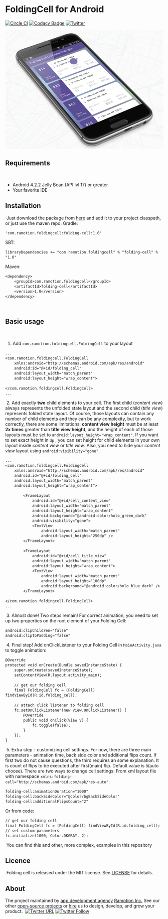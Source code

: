 # FoldingCell for Android
[![Circle CI](https://circleci.com/gh/Ramotion/folding-cell-android.svg?style=svg)](https://circleci.com/gh/Ramotion/folding-cell-android) 
[![Codacy Badge](https://api.codacy.com/project/badge/grade/339ae33122964163a55a5e8e90619cbc)](https://www.codacy.com/app/juri-v/folding-cell-android)
[![Twitter](https://img.shields.io/badge/Twitter-@Ramotion-blue.svg?style=flat)](http://twitter.com/Ramotion)


![Animation](Folding_cell.gif)

## Requirements
​
- Android 4.2.2 Jelly Bean (API lvl 17) or greater
- Your favorite IDE

## Installation
​
Just download the package from [here](/path/to/lib) and add it to your project classpath, or just use the maven repo:
​
Gradle:
```
'com.ramotion.foldingcell:folding-cell:1.0'
```
SBT:
```
libraryDependencies += "com.ramotion.foldingcell" % "folding-cell" % "1.0"
```
Maven:
```
<dependency>
	<groupId>com.ramotion.foldingcell</groupId>
	<artifactId>folding-cell</artifactId>
	<version>1.0</version>
</dependency>
```
​
## Basic usage
​
1. Add `com.ramotion.foldingcell.FoldingCell` to your layout
​
```
...
<com.ramotion.foldingcell.FoldingCell    
    xmlns:android="http://schemas.android.com/apk/res/android"
    android:id="@+id/folding_cell"
    android:layout_width="match_parent"
    android:layout_height="wrap_content">
​
</com.ramotion.foldingcell.FoldingCell>
...
```
​
2. Add exactly **two** child elements to your cell. The first child (*content view*) always represents the unfolded state layout and the second child (*title view*) represents folded state layout. Of course, those layouts can contain any number of child elements and they can be any complexity, but to work correctly, there are some limitations: **content view height** must be at least **2x times** greater than **title view height**, and the height of each of those layouts must be set to `android:layout_height="wrap_content"`. If you want to set exact height in `dp` , you can set height for child elements in your own layout inside *content view* or *title view*. Also, you need to hide your *content view* layout using `android:visibility="gone"`.
​
```
...
<com.ramotion.foldingcell.FoldingCell
    xmlns:android="http://schemas.android.com/apk/res/android"
    android:id="@+id/folding_cell"
    android:layout_width="match_parent"
    android:layout_height="wrap_content">
​
        <FrameLayout
            android:id="@+id/cell_content_view"
            android:layout_width="match_parent"
            android:layout_height="wrap_content"
            android:background="@android:color/holo_green_dark"
            android:visibility="gone">
            <TextView
                android:layout_width="match_parent"
                android:layout_height="250dp" />
        </FrameLayout>
​
        <FrameLayout
            android:id="@+id/cell_title_view"
            android:layout_width="match_parent"
            android:layout_height="wrap_content">
            <TextView
                android:layout_width="match_parent"
                android:layout_height="100dp"
                android:background="@android:color/holo_blue_dark" />
        </FrameLayout>
​
</com.ramotion.foldingcell.FoldingCell>
...
```
​
3. Almost done! Two steps remain! For correct animation, you need to set up two properties on the root element of your Folding Cell:
​
```
android:clipChildren="false"
android:clipToPadding="false"
```
​
4. Final step! Add onClickListener to your Folding Cell in `MainActivity.java` to toggle animation:
​
```
@Override
protected void onCreate(Bundle savedInstanceState) {
    super.onCreate(savedInstanceState);
    setContentView(R.layout.activity_main);
​
    // get our folding cell
    final FoldingCell fc = (FoldingCell) findViewById(R.id.folding_cell);
​
    // attach click listener to folding cell
    fc.setOnClickListener(new View.OnClickListener() {
        @Override
        public void onClick(View v) {
            fc.toggle(false);
        }
    });
}
```
​
5. Extra step - customizing cell settings. For now, there are three main parameters - animation time, back side color and additional flips count. If first two do not cause questions, the third requires an some explanation. It is count of flips to be executed after first(main) flip. Default value is `0`(auto choose). There are two ways to change cell settings:
From xml layout file with namespace `xmlns:folding-cell="http://schemas.android.com/apk/res-auto"`:
```
folding-cell:animationDuration="1000"
folding-cell:backSideColor="@color/bgBackSideColor"
folding-cell:additionalFlipsCount="2"
```
Or from code:
```
// get our folding cell
final FoldingCell fc = (FoldingCell) findViewById(R.id.folding_cell);
// set custom parameters
fc.initialize(1000, Color.DKGRAY, 2);
```
​
You can find this and other, more complex, examples in this repository
​
## Licence
​
Folding cell is released under the MIT license.
See [LICENSE](./LICENSE) for details.
​
## About
The project maintained by [app development agency](https://ramotion.com?utm_source=gthb&utm_medium=special&utm_campaign=foolding-cell-android) [Ramotion Inc.](https://ramotion.com?utm_source=gthb&utm_medium=special&utm_campaign=foolding-cell-android)
See our other [open-source projects](https://github.com/ramotion) or [hire](https://ramotion.com?utm_source=gthb&utm_medium=special&utm_campaign=foolding-cell-android) us to design, develop, and grow your product.
​
[![Twitter URL](https://img.shields.io/twitter/url/http/shields.io.svg?style=social)](https://twitter.com/intent/tweet?text=https://github.com/ramotion/foolding-cell-android)
[![Twitter Follow](https://img.shields.io/twitter/follow/ramotion.svg?style=social)](https://twitter.com/ramotion)

